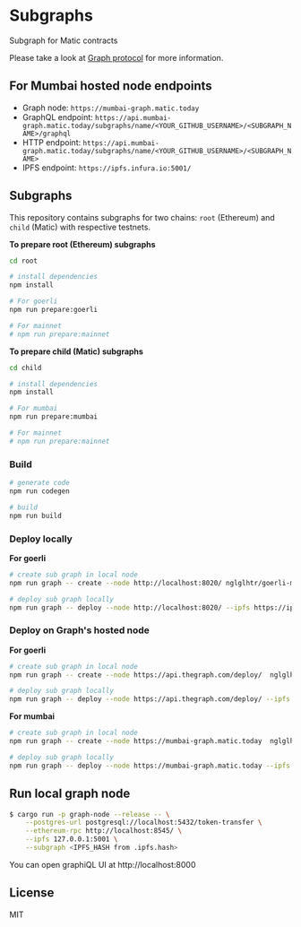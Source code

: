# Subgraphs
Subgraph for Matic contracts

Please take a look at [Graph protocol](https://github.com/graphprotocol/graph-node) for more information.

## For Mumbai hosted node endpoints
- Graph node: `https://mumbai-graph.matic.today`
- GraphQL endpoint: `https://api.mumbai-graph.matic.today/subgraphs/name/<YOUR_GITHUB_USERNAME>/<SUBGRAPH_NAME>/graphql`
- HTTP endpoint: `https://api.mumbai-graph.matic.today/subgraphs/name/<YOUR_GITHUB_USERNAME>/<SUBGRAPH_NAME>`
- IPFS endpoint: `https://ipfs.infura.io:5001/`

## Subgraphs
 
This repository contains subgraphs for two chains: `root` (Ethereum) and `child` (Matic) with respective testnets. 

**To prepare root (Ethereum) subgraphs**

```bash
cd root

# install dependencies
npm install

# For goerli
npm run prepare:goerli

# For mainnet
# npm run prepare:mainnet
```

**To prepare child (Matic) subgraphs**

```bash
cd child

# install dependencies
npm install

# For mumbai
npm run prepare:mumbai

# For mainnet
# npm run prepare:mainnet
```

### Build

```bash
# generate code
npm run codegen

# build
npm run build
```

### Deploy locally

**For goerli**

```bash
# create sub graph in local node
npm run graph -- create --node http://localhost:8020/ nglglhtr/goerli-matic-subgraph

# deploy sub graph locally
npm run graph -- deploy --node http://localhost:8020/ --ipfs https://ipfs.infura.io:5001/ nglglhtr/goerli-matic-subgraph 
```

### Deploy on Graph's hosted node

**For goerli**

```bash
# create sub graph in local node
npm run graph -- create --node https://api.thegraph.com/deploy/  nglglhtr/goerli-matic-subgraph

# deploy sub graph locally
npm run graph -- deploy --node https://api.thegraph.com/deploy/ --ipfs https://api.thegraph.com/ipfs/ nglglhtr/goerli-matic-subgraph 
```

**For mumbai**

```bash
# create sub graph in local node
npm run graph -- create --node https://mumbai-graph.matic.today  nglglhtr/mumbai-matic-subgraph

# deploy sub graph locally
npm run graph -- deploy --node https://mumbai-graph.matic.today --ipfs https://ipfs.infura.io:5001/ nglglhtr/mumbai-matic-subgraph
```

## Run local graph node

```bash
$ cargo run -p graph-node --release -- \
    --postgres-url postgresql://localhost:5432/token-transfer \
    --ethereum-rpc http://localhost:8545/ \
    --ipfs 127.0.0.1:5001 \
    --subgraph <IPFS_HASH from .ipfs.hash>
```

You can open graphiQL UI at http://localhost:8000

## License

MIT
